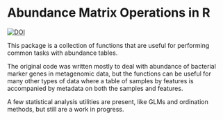 # Abundance Matrix Operations in R

[![DOI](https://zenodo.org/badge/doi/10.5281/zenodo.16055.svg)](http://dx.doi.org/10.5281/zenodo.16055)

This package is a collection of functions that are useful for performing common tasks with abundance tables.

The original code was written mostly to deal with abundance of bacterial marker genes in metagenomic data, but
the functions can be useful for many other types of data where a table of samples by features is accompanied by
metadata on both the samples and features.

A few statistical analysis utilities are present, like GLMs and ordination methods, but still are a work in progress.
